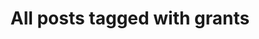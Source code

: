---
layout: tag
title: "All posts tagged with grants"
permalink: /weblog/tags/grants/
taxonomy: grants
---